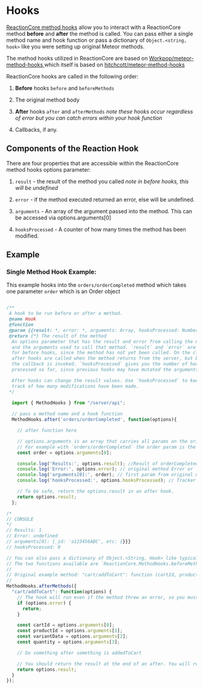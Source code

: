 # Hooks
[ReactionCore method hooks](https://github.com/reactioncommerce/reaction/blob/development/packages/reaction-core/server/methods/hooks/hooks.js) allow you to interact with a ReactionCore method **before** and **after** the method is called. You can pass either a single method name and hook function or pass a dictionary of `Object.<string, hook>` like you were setting up original Meteor methods.

The method hooks utilized in ReactionCore are based on [Workpop/meteor-method-hooks ](https://github.com/Workpop/meteor-method-hooks) which itself is based on [hitchcott/meteor-method-hooks](https://github.com/hitchcott/meteor-method-hooks)

ReactionCore hooks are called in the following order:

1) **Before** hooks `before` and `beforeMethods`

2) The original method body

3) **After** hooks `after` and `afterMethods` _note these hooks occur regardless of error but you can catch errors within your hook function_

4) Callbacks, if any.

## Components of the Reaction Hook
There are four properties that are accessible within the ReactionCore method hooks options parameter:

1) `result` - the result of the method you called _note in before hooks, this will be undefined_

2) `error` - if the method executed returned an error, else will be undefined.

3) `arguments` - An array of the argument passed into the method. This can be accessed via options.arguments[0]

4) `hooksProcessed` - A counter of how many times the method has been modified.

## Example
### Single Method Hook Example:
This example hooks into the `orders/orderCompleted` method which takes one parameter `order` which is an Order object

```javascript

/**
 A hook to be run before or after a method.
 @name Hook
 @function
 @param {{result: *, error: *, arguments: Array, hooksProcessed: Number}}
 @return {*} The result of the method
  An options parameter that has the result and error from calling the method
  and the arguments used to call that method. `result` and `error` are null
  for before hooks, since the method has not yet been called. On the client,
  after hooks are called when the method returns from the server, but before
  the callback is invoked. `hooksProcessed` gives you the number of hooks
  processed so far, since previous hooks may have mutated the arguments.

  After hooks can change the result values. Use `hooksProcessed` to keep
  track of how many modifications have been made.
 */
  
  import { MethodHooks } from "/server/api";

  // pass a method name and a hook function
  MethodHooks.after('orders/orderCompleted', function(options){

    // after function here

    // options.arguments is an array that carries all params on the original method.
    // For example with `orders/orderCompleted` the order param is the first (and only) param.
    const order = options.arguments[0];

    console.log('Results:', options.result); //Result of orderCompleted method
    console.log('Error:', options.error); // original method Error or `undefined` if successful
    console.log('arguments[0]:', order); // first param from original method (order object in this case)
    console.log('hooksProcessed:', options.hooksProcessed); // Tracker that looks at amount times result was modified previously

    // To be safe, return the options.result in an after hook.
    return options.result;
  };

/*
// CONSOLE
*/
// Results: 1
// Error: undefined
// arguments[0]: {_id: 'a123456ABC', etc: {}}}
// hooksProcessed: 0

// You can also pass a dictionary of Object.<String, Hook> like typical Meteor.methods.
// The two functions available are `ReactionCore.MethodHooks.beforeMethods` and `ReactionCore.MethodHooks.afterMethods`.
//
// Original example method: "cart/addToCart": function (cartId, productId, variantData, quantity)
//
MethodHooks.afterMethods({
  "cart/addToCart": function(options) {
    // The hook will run even if the method threw an error, so you must always check for an error!
    if (options.error) {
      return;
    }

    const cartId = options.arguments[0];
    const productId = options.arguments[1];
    const variantData = options.arguments[2];
    const quantity = options.arguments[3];

    // Do something after something is addedToCart

    // You should return the result at the end of an after. You will receive a warning if a result was expected.
    return options.result;
  }
});
```
